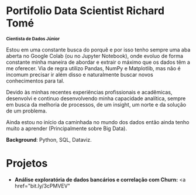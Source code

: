 # Portifolio Data Scientist Richard Tomé
<sub>**Cientista de Dados Júnior**</sub>

Estou em uma constante busca do porquê e por isso tenho sempre uma aba aberta no Google Colab (ou no Jupyter Notebook), onde evoluo de forma constante minha maneira de abordar e extrair o máximo que os dados têm a me oferecer. Via de regra utilizo Pandas, NumPy e Matplotlib, mas não é incomum precisar ir além disso e naturalmente buscar novos conhecimentos para tal.

Devido às minhas recentes experiências profissionais e acadêmicas, desenvolvi e continuo desenvolvendo minha capacidade analítica, sempre em busca da melhoria de processos, de um insight, um norte e da solução de um problema. 

Ainda estou no início da caminhada no mundo dos dados então ainda tenho muito a aprender (Principalmente sobre Big Data). 


<b>Background</b>: Python, SQL, Dataviz.

# Projetos

- <b>Análise exploratória de dados bancários e correlação com Churn:</b> <a href="bit.ly/3cPMVEV"</a></p> 
